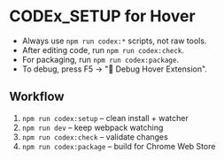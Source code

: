 # CODEx_SETUP for Hover

- Always use `npm run codex:*` scripts, not raw tools.
- After editing code, run `npm run codex:check`.
- For packaging, run `npm run codex:package`.
- To debug, press F5 → "🧩 Debug Hover Extension".

## Workflow
1. `npm run codex:setup` – clean install + watcher
2. `npm run dev` – keep webpack watching
3. `npm run codex:check` – validate changes
4. `npm run codex:package` – build for Chrome Web Store
